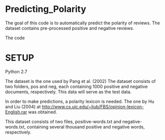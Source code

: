 # Predicting_Polarity

The goal of this code is to automatically predict the polarity of reviews. The dataset contains pre-processed positive and negative reviews. 

The code 


SETUP
=====
Python 2.7

The dataset is the one used by Pang et al. (2002) 
The dataset consists of two folders, pos and neg, each containing 1000 positive and negative documents, respectively. This data will serve as the test data.

In order to make predictions, a polarity lexicon is needed. The one by Hu and Liu (2004) at
http://www.cs.uic.edu/~liub/FBS/opinion-lexicon-English.rar was obtained. 

This dataset consists of two files, positive-words.txt and negative-words.txt, containing several thousand positive and negative words, respectively. 
